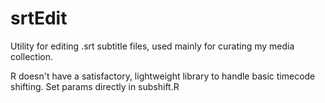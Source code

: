 # srtEdit

Utility for editing .srt subtitle files, used mainly for curating my media collection.

R doesn't have a satisfactory, lightweight library to handle basic timecode shifting.
Set params directly in subshift.R

